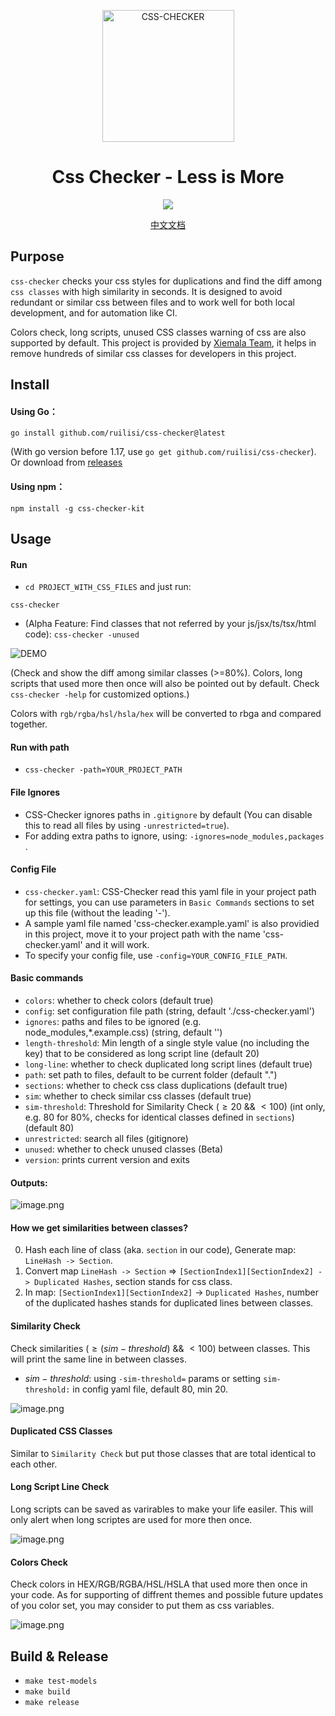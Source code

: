 <p align="center">
  <a href="https://ruilisi.com/">
    <img alt="CSS-CHECKER" src="https://assets.ruilisi.com/cgULF9oHro3e1kSHXTfZYA==" width="211"/>
  </a>
</p>
<h1 align="center">Css Checker - Less is More</h1>
<p align="center">
  <a href="https://drone.ruilisi.com/ruilisi/css-checker" title="Build Status">
    <img src="https://drone.ruilisi.com/api/badges/ruilisi/css-checker/status.svg?ref=refs/heads/master">
  </a>
</p>
<p align="center">
  <a href="README-zh_CN.md">中文文档</a>
</p>

## Purpose

`css-checker` checks your css styles for duplications and find the diff among `css classes` with high similarity in seconds. It is designed to avoid redundant or similar css between files and to work well for both local development, and for automation like CI.

Colors check, long scripts, unused CSS classes warning of css are also supported by default. This project is provided by [Xiemala Team](`https://xiemala.com`), it helps in remove hundreds of similar css classes for developers in this project.

## Install

#### Using Go：

```
go install github.com/ruilisi/css-checker@latest
```

(With go version before 1.17, use `go get github.com/ruilisi/css-checker`). Or download from [releases](https://github.com/ruilisi/css-checker/releases)

#### Using npm：

```
npm install -g css-checker-kit
```

## Usage

#### Run

- `cd PROJECT_WITH_CSS_FILES` and just run:

```
css-checker
```

- (Alpha Feature: Find classes that not referred by your js/jsx/ts/tsx/html code): `css-checker -unused`

![DEMO](https://assets.ruilisi.com/css-checker-demo.gif)

(Check and show the diff among similar classes (>=80%). Colors, long scripts that used more then once will also be pointed out by default. Check `css-checker -help` for customized options.)

Colors with `rgb/rgba/hsl/hsla/hex` will be converted to rbga and compared together.

#### Run with path

- `css-checker -path=YOUR_PROJECT_PATH`

#### File Ignores

- CSS-Checker ignores paths in `.gitignore` by default (You can disable this to read all files by using `-unrestricted=true`).
- For adding extra paths to ignore, using: `-ignores=node_modules,packages `.

#### Config File

- `css-checker.yaml`: CSS-Checker read this yaml file in your project path for settings, you can use parameters in `Basic Commands` sections to set up this file (without the leading '-').
- A sample yaml file named 'css-checker.example.yaml' is also providied in this project, move it to your project path with the name 'css-checker.yaml' and it will work.
- To specify your config file, use `-config=YOUR_CONFIG_FILE_PATH`.

#### Basic commands

- `colors`: whether to check colors (default true)
- `config`: set configuration file path (string, default './css-checker.yaml')
- `ignores`: paths and files to be ignored (e.g. node_modules,*.example.css) (string, default '')
- `length-threshold`: Min length of a single style value (no including the key) that to be considered as long script line (default 20)
- `long-line`: whether to check duplicated long script lines (default true)
- `path`: set path to files, default to be current folder (default ".")
- `sections`: whether to check css class duplications (default true)
- `sim`: whether to check similar css classes (default true)
- `sim-threshold`: Threshold for Similarity Check ($\geq20$ && $\lt100$) (int only, e.g. 80 for 80%, checks for identical classes defined in `sections`) (default 80)
- `unrestricted`: search all files (gitignore)
- `unused`: whether to check unused classes (Beta)
- `version`: prints current version and exits


#### Outputs:

![image.png](https://assets.ruilisi.com/t=yDNXWrmyg+V6mUzCAG7A==)

#### How we get similarities between classes?

0. Hash each line of class (aka. `section` in our code), Generate map: `LineHash -> Section`.
1. Convert map `LineHash -> Section` => `[SectionIndex1][SectionIndex2] -> Duplicated Hashes`, section stands for css class.
2. In map: `[SectionIndex1][SectionIndex2]` -> `Duplicated Hashes`, number of the duplicated hashes stands for duplicated lines between classes.

#### Similarity Check

Check similarities ($\geq(sim-threshold)$ && $\lt100$) between classes. This will print the same line in between classes.

- $sim-threshold$: using `-sim-threshold=` params or setting `sim-threshold:` in config yaml file, default 80, min 20.

![image.png](https://assets.ruilisi.com/bzljM=P4Mz+dmtHKNvdHtg==)

#### Duplicated CSS Classes

Similar to `Similarity Check` but put those classes that are total identical to each other.

#### Long Script Line Check

Long scripts can be saved as varirables to make your life easiler. This will only alert when long scriptes are used for more then once.

![image.png](https://assets.ruilisi.com/5bdqZTuLTzJCaGSynA7+2w==)

#### Colors Check

Check colors in HEX/RGB/RGBA/HSL/HSLA that used more then once in your code. As for supporting of diffrent themes and possible future updates of you color set, you may consider to put them as css variables.

![image.png](https://assets.ruilisi.com/iqmnGQHwglb+pxE3kr3L1Q==)

## Build & Release

- `make test-models`
- `make build`
- `make release`

